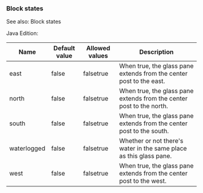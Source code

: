 ### Block states
See also: Block states

Java Edition:

| Name        | Default value | Allowed values | Description                                                          |
|-------------|---------------|----------------|----------------------------------------------------------------------|
| east        | false         | falsetrue      | When true, the glass pane extends from the center post to the east.  |
| north       | false         | falsetrue      | When true, the glass pane extends from the center post to the north. |
| south       | false         | falsetrue      | When true, the glass pane extends from the center post to the south. |
| waterlogged | false         | falsetrue      | Whether or not there's water in the same place as this glass pane.   |
| west        | false         | falsetrue      | When true, the glass pane extends from the center post to the west.  |




